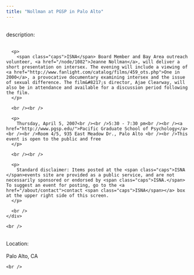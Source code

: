 ```yaml
---
title: "Nollman at PGSP in Palo Alto"
---
```


<div class="flexinode-body flexinode-2">
  <div class="flexinode-textarea-1">
    <div class="form-item">
      <br /> <label>description:</label><br /><br /> 
      
      <p>
        <span class="caps">ISNA</span> Board Member and Bay Area outreach volunteer, <a href="/node/1082">Jeanne Nollman</a>, will deliver a short presentation on intersex. The evening will include a viewing of <a href="http://www.fanlight.com/catalog/films/459_ots.php">One in 2000</a>, a provocative documentary examining intersex and the issue of sexual difference. The film&#8217;s director, Ajae Clearway, will also be in attendance and available for a discussion period following the film.
      </p>
      
      <br /><br />
      
      <p>
        Thursday, April 5, 2007<br /><br />5:30 - 7:30 pm<br /><br /><a href="http://www.pgsp.edu/">Pacific Graduate School of Psychology</a><br /><br />Room 4/5, 935 East Meadow Dr., Palo Alto <br /><br />This event is open to the public and free
      </p>
      
      <br /><br />
      
      <p>
        Standard disclaimer: Items posted at the <span class="caps">ISNA </span>events site are provided as a public service, and are not necessarily sponsored or endorsed by <span class="caps">ISNA.</span> To suggest an event for posting, go to the <a href="/about/contact">contact <span class="caps">ISNA</span></a> box at the upper right side of this screen.
      </p>
      
      <br />
    </div>
    
    <br />
  </div>
  
  <div class="flexinode-textfield-2">
    <div class="form-item">
      <br /> <label>Location:</label><br /><br /> Palo Alto, CA<br />
    </div>
    
    <br />
  </div>
</div>